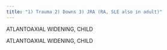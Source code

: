 ```yaml
---
title: "1) Trauma 2) Downs 3) JRA (RA, SLE also in adult)"
---
```

ATLANTOAXIAL WIDENING, CHILD

ATLANTOAXIAL 
WIDENING, CHILD


